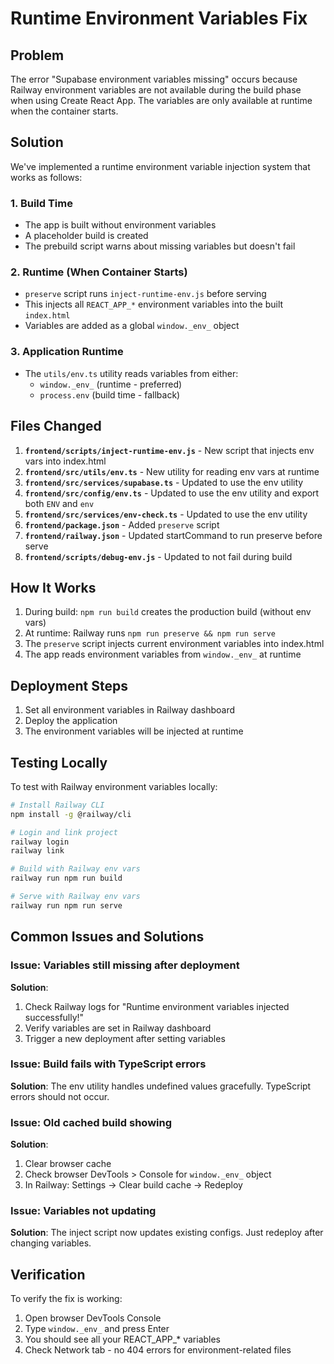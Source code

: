 # Runtime Environment Variables Fix

## Problem
The error "Supabase environment variables missing" occurs because Railway environment variables are not available during the build phase when using Create React App. The variables are only available at runtime when the container starts.

## Solution
We've implemented a runtime environment variable injection system that works as follows:

### 1. Build Time
- The app is built without environment variables
- A placeholder build is created
- The prebuild script warns about missing variables but doesn't fail

### 2. Runtime (When Container Starts)
- `preserve` script runs `inject-runtime-env.js` before serving
- This injects all `REACT_APP_*` environment variables into the built `index.html`
- Variables are added as a global `window._env_` object

### 3. Application Runtime
- The `utils/env.ts` utility reads variables from either:
  - `window._env_` (runtime - preferred)
  - `process.env` (build time - fallback)

## Files Changed

1. **`frontend/scripts/inject-runtime-env.js`** - New script that injects env vars into index.html
2. **`frontend/src/utils/env.ts`** - New utility for reading env vars at runtime
3. **`frontend/src/services/supabase.ts`** - Updated to use the env utility
4. **`frontend/src/config/env.ts`** - Updated to use the env utility and export both `ENV` and `env`
5. **`frontend/src/services/env-check.ts`** - Updated to use the env utility
6. **`frontend/package.json`** - Added `preserve` script
7. **`frontend/railway.json`** - Updated startCommand to run preserve before serve
8. **`frontend/scripts/debug-env.js`** - Updated to not fail during build

## How It Works

1. During build: `npm run build` creates the production build (without env vars)
2. At runtime: Railway runs `npm run preserve && npm run serve`
3. The `preserve` script injects current environment variables into index.html
4. The app reads environment variables from `window._env_` at runtime

## Deployment Steps

1. Set all environment variables in Railway dashboard
2. Deploy the application
3. The environment variables will be injected at runtime

## Testing Locally

To test with Railway environment variables locally:

```bash
# Install Railway CLI
npm install -g @railway/cli

# Login and link project
railway login
railway link

# Build with Railway env vars
railway run npm run build

# Serve with Railway env vars
railway run npm run serve
```

## Common Issues and Solutions

### Issue: Variables still missing after deployment
**Solution**: 
1. Check Railway logs for "Runtime environment variables injected successfully!"
2. Verify variables are set in Railway dashboard
3. Trigger a new deployment after setting variables

### Issue: Build fails with TypeScript errors
**Solution**: The env utility handles undefined values gracefully. TypeScript errors should not occur.

### Issue: Old cached build showing
**Solution**: 
1. Clear browser cache
2. Check browser DevTools > Console for `window._env_` object
3. In Railway: Settings → Clear build cache → Redeploy

### Issue: Variables not updating
**Solution**: The inject script now updates existing configs. Just redeploy after changing variables.

## Verification

To verify the fix is working:

1. Open browser DevTools Console
2. Type `window._env_` and press Enter
3. You should see all your REACT_APP_* variables
4. Check Network tab - no 404 errors for environment-related files